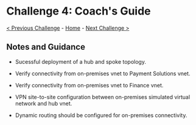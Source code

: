 # Challenge 4: Coach's Guide

[< Previous Challenge](./Challenge-3.md) - [Home](../README.md) - [Next Challenge >](./Challenge-5.md)

## Notes and Guidance


- Sucessful deployment of a hub and spoke topology.

- Verify connectivity from on-premises vnet to Payment Solutions vnet.

- Verify connectivity from on-premises vnet to Finance vnet.

- VPN site-to-site configuration between on-premises simulated virtual network and hub vnet.

- Dynamic routing should be configured for on-premises connectivity.
